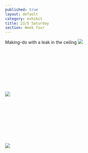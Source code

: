 ```yaml
---
published: true
layout: default
category: exhibit
title: 23/5 Saturday
section: Week four
---
```


Making-do with a leak in the ceiling
<img src="https://i.imgur.com/yKdfphRl.jpg">
<br><br>
<br><br>
<br><br>
<br><br>
<br><br>
<img src="https://i.imgur.com/8SFh0Azl.jpg">
<br><br>
<br><br>
<br><br>
<br><br>
<br><br>
<img src="https://i.imgur.com/yd4V1oJl.jpg">
